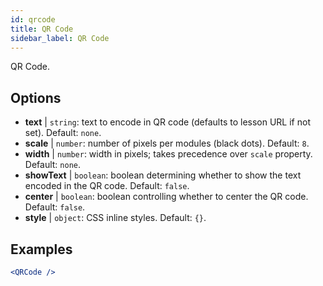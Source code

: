 ```yaml
---
id: qrcode
title: QR Code
sidebar_label: QR Code
---
```


QR Code.

## Options

* __text__ | `string`: text to encode in QR code (defaults to lesson URL if not set). Default: `none`.
* __scale__ | `number`: number of pixels per modules (black dots). Default: `8`.
* __width__ | `number`: width in pixels; takes precedence over `scale` property. Default: `none`.
* __showText__ | `boolean`: boolean determining whether to show the text encoded in the QR code. Default: `false`.
* __center__ | `boolean`: boolean controlling whether to center the QR code. Default: `false`.
* __style__ | `object`: CSS inline styles. Default: `{}`.


## Examples

```jsx live
<QRCode />
```

